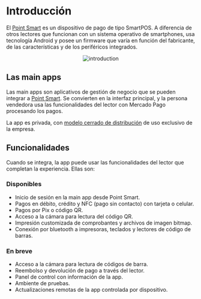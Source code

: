 # Introducción

El [Point Smart](/developers/es/docs/mp-point/landing) es un dispositivo de pago de tipo SmartPOS. A diferencia de otros lectores que funcionan con un sistema operativo de smartphones, usa tecnología Android y posee un firmware que varía en función del fabricante, de las características y de los periféricos integrados.

<center>

![introduction](/main-apps/introduction1.png)

</center>

## Las main apps

Las main apps son aplicativos de gestión de negocio que se pueden integrar a [Point Smart](/developers/es/docs/mp-point/landing). Se convierten en la interfaz principal, y la persona vendedora usa las funcionalidades del lector con Mercado Pago procesando los pagos. 

La app es privada, con [modelo cerrado de distribución](/developers/es/docs/main-apps/distribution) de uso exclusivo de la empresa.

## Funcionalidades

Cuando se integra, la app puede usar las funcionalidades del lector que completan la experiencia. Ellas son:

### Disponibles

- Inicio de sesión en la main app desde Point Smart.
- Pagos en débito, crédito y NFC (pago sin contacto) con tarjeta o celular.
- Pagos por Pix o código QR.
- Acceso a la cámara para lectura del código QR.
- Impresión customizada de comprobantes y archivos de imagen bitmap.
- Conexión por bluetooth a impresoras, teclados y lectores de código de barras.

### En breve

- Acceso a la cámara para lectura de códigos de barra.
- Reembolso y devolución de pago a través del lector.
- Panel de control con información de la app.
- Ambiente de pruebas.
- Actualizaciones remotas de la app controlada por dispositivo.